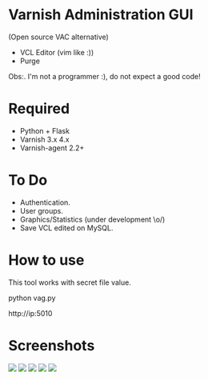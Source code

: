 Varnish Administration GUI 
=============================
(Open source VAC alternative)

* VCL Editor (vim like :))
* Purge

Obs:. I'm not a programmer :), do not expect a good code!

Required
========

* Python + Flask
* Varnish 3.x 4.x
* Varnish-agent 2.2+

To Do
=====

* Authentication.
* User groups.
* Graphics/Statistics (under development \o/)
* Save VCL edited on MySQL.

How to use
==========

This tool works with secret file value.

python vag.py

http://ip:5010

Screenshots
==========
![](http://s10.postimg.org/s56rmx6ux/Screen_Shot_2014_08_01_at_11_12_19_PM.png)
![](http://i62.tinypic.com/cryxj.png)
![](http://s30.postimg.org/fh0ryqh1d/Screen_Shot_2014_08_01_at_11_12_02_PM.png)
![](http://i60.tinypic.com/2n1f20z.png)
![](http://s17.postimg.org/ruhkjvq0f/editor.png)
